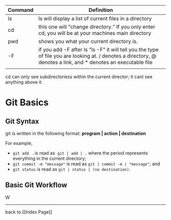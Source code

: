 | Command | Definition                                                                                                                                                     |
| ------- | -------------------------------------------------------------------------------------------------------------------------------------------------------------- |
| ls      | ls will display a list of current files in a directory                                                                                                         |
| cd      | this one will "change directory." If you only enter cd, you will be at your machines main directory                                                            |
| pwd     | shows you what your current directory is.                                                                                                                      |
| -F      | if you add -F after ls "ls -F" it will tell you the type of file you are looking at. / denotes a directory, @ denotes a link, and * denotes an executable file |
|         |                                                                                                                                                                |



 cd can only see subdirectoriess within the current director; it cant see anything above it. 



# Git Basics

## Git Syntax

git is written in the following format: **program | action | destination**

For example,

- `git add .` is read as  `git | add | .` where the period represents everything in the current directory;
- `git commit -m "message"` is read as `git | commit -m | "message"`; and
- `git status` is read as `git | status | (no destination)`.

## Basic Git Workflow
W

***
back to [[Index Page]]